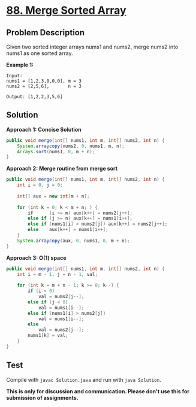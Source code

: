 # [88. Merge Sorted Array][title]

## Problem Description

Given two sorted integer arrays nums1 and nums2, merge nums2 into nums1 as one sorted array.

**Example 1:**

```
Input:
nums1 = [1,2,3,0,0,0], m = 3
nums2 = [2,5,6],       n = 3

Output: [1,2,2,3,5,6]
```

## Solution

**Approach 1: Concise Solution**

```java
public void merge(int[] nums1, int m, int[] nums2, int n) {
    System.arraycopy(nums2, 0, nums1, m, n);
    Arrays.sort(nums1, 0, m + n);
}
```

**Approach 2: Merge routine from merge sort**

```java
public void merge(int[] nums1, int m, int[] nums2, int n) {
    int i = 0, j = 0;
    
    int[] aux = new int[m + n];
    
    for (int k = 0; k < m + n; ) {
        if      (i >= m) aux[k++] = nums2[j++];
        else if (j >= n) aux[k++] = nums1[i++];
        else if (nums1[i] > nums2[j]) aux[k++] = nums2[j++];
        else    aux[k++] = nums1[i++];
    }
    System.arraycopy(aux, 0, nums1, 0, m + n);
}
```

**Approach 3: O(1) space**

```java
public void merge(int[] nums1, int m, int[] nums2, int n) {
    int i = m - 1, j = n - 1, val;
    
    for (int k = m + n - 1; k >= 0; k--) {
        if (i < 0)
            val = nums2[j--];
        else if (j < 0)
            val = nums1[i--];
        else if (nums1[i] > nums2[j])
            val = nums1[i--];
        else
            val = nums2[j--];
        nums1[k] = val;
    }
}
```

## Test

Compile with `javac Solution.java` and run with `java Solution`.

**This is only for discussion and communication. Please don't use this for submission of assignments.**

[title]: https://leetcode.com/problems/merge-sorted-array/